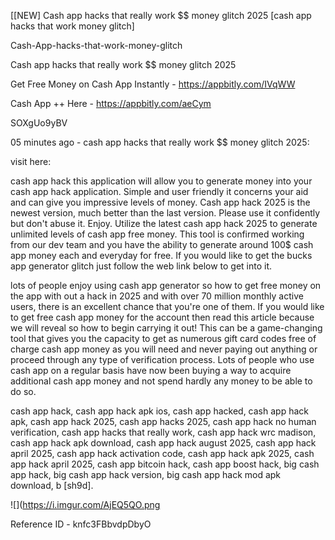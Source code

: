 [[NEW] Cash app hacks that really work $$ money glitch 2025 [cash app hacks that work money glitch]

Cash-App-hacks-that-work-money-glitch

Cash app hacks that really work $$ money glitch 2025

Get Free Money on Cash App Instantly -  https://appbitly.com/IVqWW


Cash App ++ Here - https://appbitly.com/aeCym


SOXgUo9yBV

05 minutes ago - cash app hacks that really work $$ money glitch 2025:

visit here:

cash app hack this application will allow you to generate money into your cash app hack application. Simple and user friendly it concerns your aid and can give you impressive levels of money. Cash app hack 2025 is the newest version, much better than the last version. Please use it confidently but don't abuse it. Enjoy. Utilize the latest cash app hack 2025 to generate unlimited levels of cash app free money. This tool is confirmed working from our dev team and you have the ability to generate around 100$ cash app money each and everyday for free. If you would like to get the bucks app generator glitch just follow the web link below to get into it.

 lots of people enjoy using cash app generator  so how to get free money on the app with out a hack in 2025 and with over 70 million monthly active users, there is an excellent chance that you're one of them. If you would like to get free cash app money for the account then read this article because we will reveal so how to begin carrying it out! This can be a game-changing tool that gives you the capacity to get as numerous gift card codes free of charge cash app money as you will need and never paying out anything or proceed through any type of verification process. Lots of people who use cash app on a regular basis have now been buying a way to acquire additional cash app money and not spend hardly any money to be able to do so.

cash app hack, cash app hack apk ios, cash app hacked, cash app hack apk, cash app hack 2025, cash app hacks 2025, cash app hack no human verification, cash app hacks that really work, cash app hack wrc madison, cash app hack apk download, cash app hack august 2025, cash app hack april 2025, cash app hack activation code, cash app hack apk 2025, cash app hack april 2025, cash app bitcoin hack, cash app boost hack, big cash app hack, big cash app hack version, big cash app hack mod apk download, b [sh9d].

![](https://i.imgur.com/AjEQ5QO.png

Reference ID - knfc3FBbvdpDbyO